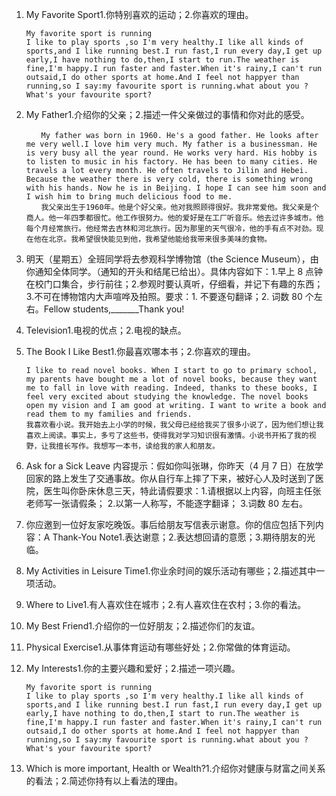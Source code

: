 1. My Favorite Sport1.你特别喜欢的运动；2.你喜欢的理由。

   ```
   My favorite sport is running
   I like to play sports ,so I'm very healthy.I like all kinds of sports,and I like running best.I run fast,I run every day,I get up early,I have nothing to do,then,I start to run.The weather is fine,I'm happy.I run faster and faster.When it's rainy,I can't run outsaid,I do other sports at home.And I feel not happyer than running,so I say:my favourite sport is running.what about you ? What's your favourite sport?
   ```

   



2. My Father1.介绍你的父亲；2.描述一件父亲做过的事情和你对此的感受。

   ```
   　　My father was born in 1960. He's a good father. He looks after me very well.I love him very much. My father is a businessman. He is very busy all the year round. He works very hard. His hobby is to listen to music in his factory. He has been to many cities. He travels a lot every month. He often travels to Jilin and Hebei. Because the weather there is very cold, there is something wrong with his hands. Now he is in Beijing. I hope I can see him soon and I wish him to bring much delicious food to me.
   　　我父亲出生于1960年。他是个好父亲。他对我照顾得很好。我非常爱他。我父亲是个商人。他一年四季都很忙。他工作很努力。他的爱好是在工厂听音乐。他去过许多城市。他每个月经常旅行。他经常去吉林和河北旅行。因为那里的天气很冷，他的手有点不对劲。现在他在北京。我希望很快能见到他，我希望他能给我带来很多美味的食物。
   ```

   



3. 明天（星期五）全班同学将去参观科学博物馆（the Science Museum），由你通知全体同学。（通知的开头和结尾已给出）。具体内容如下：1.早上 8 点钟在校门口集合，步行前往；2.参观时要认真听，仔细看，并记下有趣的东西；3.不可在博物馆内大声喧哗及拍照。要求：1. 不要逐句翻译；2. 词数 80 个左右。Fellow students,_______Thank you!



4. Television1.电视的优点；2.电视的缺点。





5. The Book I Like Best1.你最喜欢哪本书；2.你喜欢的理由。

   ```
   I like to read novel books. When I start to go to primary school, my parents have bought me a lot of novel books, because they want me to fall in love with reading. Indeed, thanks to these books, I feel very excited about studying the knowledge. The novel books open my vision and I am good at writing. I want to write a book and read them to my families and friends.
   我喜欢看小说。我开始去上小学的时候，我父母已经给我买了很多小说了，因为他们想让我喜欢上阅读。事实上，多亏了这些书，使得我对学习知识很有激情。小说书开拓了我的视野，让我擅长写作。我想写一本书，读给我的家人和朋友。
   ```

   





6. Ask for a Sick Leave 内容提示：假如你叫张琳，你昨天（4 月 7 日）在放学回家的路上发生了交通事故。你从自行车上摔了下来，被好心人及时送到了医院，医生叫你卧床休息三天，特此请假要求：1.请根据以上内容，向班主任张老师写一张请假条； 2.以第一人称写，不能逐字翻译； 3.词数 80 左右。



7. 你应邀到一位好友家吃晚饭。事后给朋友写信表示谢意。你的信应包括下列内容：A Thank-You Note1.表达谢意；2.表达想回请的意愿；3.期待朋友的光临。



8. My Activities in Leisure Time1.你业余时间的娱乐活动有哪些；2.描述其中一项活动。



9. Where to Live1.有人喜欢住在城市；2.有人喜欢住在农村；3.你的看法。



10. My Best Friend1.介绍你的一位好朋友；2.描述你们的友谊。



11. Physical Exercise1.从事体育运动有哪些好处；2.你常做的体育运动。



12. My Interests1.你的主要兴趣和爱好；2.描述一项兴趣。

    ```
    My favorite sport is running
    I like to play sports ,so I'm very healthy.I like all kinds of sports,and I like running best.I run fast,I run every day,I get up early,I have nothing to do,then,I start to run.The weather is fine,I'm happy.I run faster and faster.When it's rainy,I can't run outsaid,I do other sports at home.And I feel not happyer than running,so I say:my favourite sport is running.what about you ? What's your favourite sport?
    ```

    



13. Which is more important, Health or Wealth?1.介绍你对健康与财富之间关系的看法；2.简述你持有以上看法的理由。





